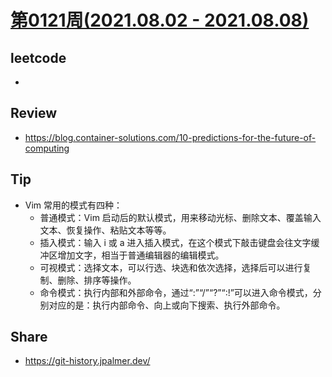 # [第0121周(2021.08.02 - 2021.08.08)](https://github.com/vjudge/ARTS/blob/master/2021/第0121周.md)

## leetcode
*

## Review
* https://blog.container-solutions.com/10-predictions-for-the-future-of-computing

## Tip
* Vim 常用的模式有四种：
    - 普通模式：Vim 启动后的默认模式，用来移动光标、删除文本、覆盖输入文本、恢复操作、粘贴文本等等。
    - 插入模式：输入 i 或 a 进入插入模式，在这个模式下敲击键盘会往文字缓冲区增加文字，相当于普通编辑器的编辑模式。
    - 可视模式：选择文本，可以行选、块选和依次选择，选择后可以进行复制、删除、排序等操作。
    - 命令模式：执行内部和外部命令，通过“:”“/”“?”“:!”可以进入命令模式，分别对应的是：执行内部命令、向上或向下搜索、执行外部命令。

## Share
* https://git-history.jpalmer.dev/
